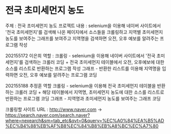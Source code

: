 # 전국 초미세먼지 농도
주제 : 전국 초미세먼지 농도
프로젝트 내용 : selenium을 이용해 네이버 사이트에서 '전국 초미세먼지'를 검색해 나온 페이지에서 소스들을 크롤링하고
지역별 초미세먼지 농도를 보여주는 그래프를 보여주고 지역명을 검색하면 오전, 오후 예보를 알려주는 프로그램 작성

202155172 이은희 역할 :
크롤링 - selenium을 이용해 네이버 사이트에서 '전국 초미세먼지'를 검색하는 크롤러 코딩 + 전국 초미세먼지 테이블에서 오전, 오후예보에 대한 소스를 리스트로 반환하는 프로그램 작성
그래프 - 반환한 리스트를 이용해 지역명을 입력하면 오전, 오후 예보를 알려주는 프로그램 코딩

202155188 추정훈 역할
크롤링 - selenium을 이용해 전국 초미세먼지 테이블을 반환하는 크롤러 코딩 + 해당 테이블에서 지역명, 초미세먼지 농도에 대한 소스를 리스트로 반환하는 프로그램 코딩
그래프 - 지역명과 초미세먼지 농도를 보여주는 그래프 코딩

크롤링할 사이트 URL : http://www.naver.com -> https://search.naver.com/search.naver?where=nexearch&sm=tab_etc&qvt=0&query=%EC%A0%84%EA%B5%AD%EC%B4%88%EB%AF%B8%EC%84%B8%EB%A8%BC%EC%A7%80

